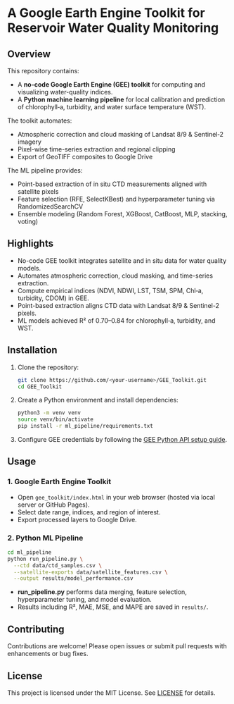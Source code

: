 # A Google Earth Engine Toolkit for Reservoir Water Quality Monitoring

## Overview

This repository contains:

* A **no-code Google Earth Engine (GEE) toolkit** for computing and visualizing water-quality indices.
* A **Python machine learning pipeline** for local calibration and prediction of chlorophyll‑a, turbidity, and water surface temperature (WST).

The toolkit automates:

* Atmospheric correction and cloud masking of Landsat 8/9 & Sentinel‑2 imagery
* Pixel-wise time-series extraction and regional clipping
* Export of GeoTIFF composites to Google Drive

The ML pipeline provides:

* Point-based extraction of in situ CTD measurements aligned with satellite pixels
* Feature selection (RFE, SelectKBest) and hyperparameter tuning via RandomizedSearchCV
* Ensemble modeling (Random Forest, XGBoost, CatBoost, MLP, stacking, voting)

## Highlights

* No-code GEE toolkit integrates satellite and in situ data for water quality models.
* Automates atmospheric correction, cloud masking, and time-series extraction.
* Compute empirical indices (NDVI, NDWI, LST, TSM, SPM, Chl‑a, turbidity, CDOM) in GEE.
* Point-based extraction aligns CTD data with Landsat 8/9 & Sentinel-2 pixels.
* ML models achieved R² of 0.70–0.84 for chlorophyll‑a, turbidity, and WST.


## Installation

1. Clone the repository:

   ```bash
   git clone https://github.com/<your-username>/GEE_Toolkit.git
   cd GEE_Toolkit
   ```
2. Create a Python environment and install dependencies:

   ```bash
   python3 -m venv venv
   source venv/bin/activate
   pip install -r ml_pipeline/requirements.txt
   ```
3. Configure GEE credentials by following the [GEE Python API setup guide](https://developers.google.com/earth-engine/python_install).

## Usage

### 1. Google Earth Engine Toolkit

* Open `gee_toolkit/index.html` in your web browser (hosted via local server or GitHub Pages).
* Select date range, indices, and region of interest.
* Export processed layers to Google Drive.

### 2. Python ML Pipeline

```bash
cd ml_pipeline
python run_pipeline.py \
  --ctd data/ctd_samples.csv \
  --satellite-exports data/satellite_features.csv \
  --output results/model_performance.csv
```

* **run\_pipeline.py** performs data merging, feature selection, hyperparameter tuning, and model evaluation.
* Results including R², MAE, MSE, and MAPE are saved in `results/`.

## Contributing

Contributions are welcome! Please open issues or submit pull requests with enhancements or bug fixes.

## License

This project is licensed under the MIT License. See [LICENSE](LICENSE) for details.
